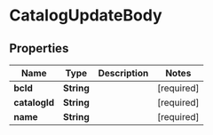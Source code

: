 # CatalogUpdateBody

## Properties
Name | Type | Description | Notes
------------ | ------------- | ------------- | -------------
**bcId** | **String** |  |[required]  
**catalogId** | **String** |  |[required]  
**name** | **String** |  |[required]  
